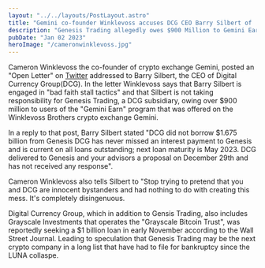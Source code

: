 ```yaml
---
layout: "../../layouts/PostLayout.astro"
title: "Gemini co-founder Winklevoss accuses DCG CEO Barry Silbert of 'bad faith stall tactics' in twitter post"
description: "Genesis Trading allegedly owes $900 Million to Gemini Earn program"
pubDate: "Jan 02 2023"
heroImage: "/cameronwinklevoss.jpg"
---
```


Cameron Winklevoss the co-founder of crypto exchange Gemini, posted an "Open Letter" on [Twitter](https://twitter.com/cameron/status/1609913051427524608) addressed to Barry Silbert, the CEO of Digital Currency Group(DCG). 
In the letter Winklevoss says that Barry Silbert is engaged in "bad faith stall tactics" and that Silbert is not taking responsibility for Genesis Trading, a DCG subsidiary, owing over $900 million to users of the "Gemini Earn" program that was offered on the Winklevoss Brothers crypto exchange Gemini.

In a reply to that post, Barry Silbert stated "DCG did not borrow $1.675 billion from Genesis DCG has never missed an interest payment to Genesis and is current on all loans outstanding; next loan maturity is May 2023. DCG delivered to Genesis and your advisors a proposal on December 29th and has not received any response".

Cameron Winklevoss also tells Silbert to "Stop trying to pretend that you and DCG are innocent bystanders and had nothing to do with creating this mess. It's completely disingenuous. 

Digital Currency Group, which in addition to Gensis Trading, also includes Grayscale Investments that operates the "Grayscale Bitcoin Trust", was reportedly seeking a $1 billion loan in early November according to the Wall Street Journal.
Leading to speculation that Genesis Trading may be the next crypto company in a long list that have had to file for bankruptcy since the LUNA collaspe. 
